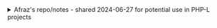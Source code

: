

<details>
  <summary>Afraz's repo/notes - shared 2024-06-27 for potential use in PHP-L projects </summary>

 
  ## Dependencies
  
  The software is totally compiled in Python, it is possible to run it in both Python 2.x or Python 3.x but the code was written in Python 3.x. There are many libraries used for the webscraping portion of this exercise. They are:
   
  - Selenium
  
  - Beautiful Soup
  
  - Requests
  
  - Regex
  
  - Xlwt (Excel Support)
  
  - aiohttp (Asynchronous Requests)
  
  - country_list (for author country)
   
  Python has Requests and Regex installed by default but both selenium and Beautiful Soup need to be installed. Before installing any software kindly ensure that you have [pip](https://www.makeuseof.com/tag/install-pip-for-python/) installed.
   
  **READ CAREFULLY**: To save time run the file `setup.sh` which will install the dependencies for you
   
  ### Windows
   
  If you have Cmder then do the following steps:
   
  1) `$ chmod u+x setup.sh`
  
  2) `$ sh setup.sh`
   
  ### Mac/Linux
   
  1) `$ chmod u+x setup.sh`
  
  2) `$ ./setup.sh`
   
  ## Beautiful Soup
  
  To install Beautiful Soup on your system open your terminal (cmd) window and type:
   
  `$ pip install beautifulsoup4`
   
  It should install all the sub-dependencies like `xml` etc. on its own
   
  ## Selenium
  
  **UPDATE:** Firefox compatibility has also been added. See the relevant code blocks and repeat the steps here but use [geckodriver](https://github.com/mozilla/geckodriver/releases) for step 2. 
  
  This installation is quite difficult. As a result I have prepared a step by step guide:
   
  1. Ensure you have the **latest version** of Chrome. If not in Chrome click on `Settings > About Chrome`, it will automatically update itself. Ideally it should have Chrome 81 as of 9th April 2020. 
  
  2. Ensure you have the **latest version** of the Selenium Web Driver for [Chrome](https://sites.google.com/a/chromium.org/chromedriver/downloads). This repository already includes the latest version for Windows but depending on your system **you will need to install it in the same path as this repository**. Also note that if you do not have the latest version of Chrome then find out the version supported by your system under Step 1 and install the corresponding selenium driver. 
  
  3. After everything is in place in your terminal (cmd) window run `$ pip install selenium` and it should compile without any problems.
   
  ## Xlwt
   
  `$ pip install xlwt`
   
  ## aiohttp
   
  `$ pip install aiohttp`
   
  ## country_list
   
  `$ pip install country_list`
   
  ## PhantomJS requirement (Windows)
   
  The code is now set to work with 3 different browsers. PhantomJS is a headless browser and is a preferred method of using the script because it runs very fast. To ensure the phantomJS works change your phantomJS path in the script which can be found in the script on:
   
  `browser = webdriver.PhantomJS("C://Users//kingm//Desktop//UBC//ssrnextraction//phantomjs-2.1.1-windows//bin//phantomjs.exe")`
   
  You can locate your Path by typing `dir` on Windows or `ls` on Linux/Unix and you must modify this in the parameters in the string, there is no way to make this dynamic. The file to modify it on is `ssrnsearchoption.py`

</details>
